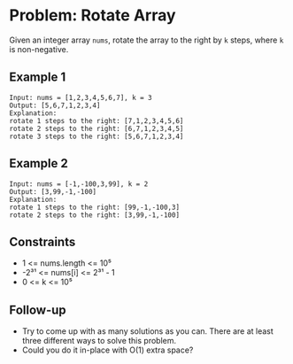 # Problem: Rotate Array

Given an integer array `nums`, rotate the array to the right by `k` steps, where `k` is non-negative.

## Example 1
```
Input: nums = [1,2,3,4,5,6,7], k = 3
Output: [5,6,7,1,2,3,4]
Explanation:
rotate 1 steps to the right: [7,1,2,3,4,5,6]
rotate 2 steps to the right: [6,7,1,2,3,4,5]
rotate 3 steps to the right: [5,6,7,1,2,3,4]
```

## Example 2
```
Input: nums = [-1,-100,3,99], k = 2
Output: [3,99,-1,-100]
Explanation:
rotate 1 steps to the right: [99,-1,-100,3]
rotate 2 steps to the right: [3,99,-1,-100]
```

## Constraints
- 1 <= nums.length <= 10⁵
- -2³¹ <= nums[i] <= 2³¹ - 1
- 0 <= k <= 10⁵

## Follow-up
- Try to come up with as many solutions as you can. There are at least three different ways to solve this problem.
- Could you do it in-place with O(1) extra space?
